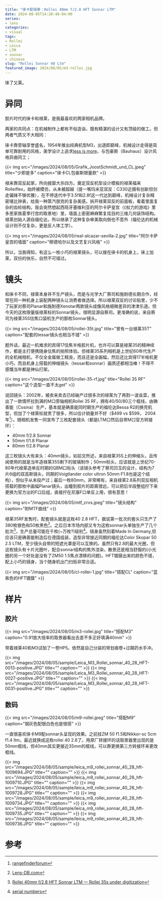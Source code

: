 ```yaml
---
title: "徕卡配禄莱：Rollei 40mm f/2.8 HFT Sonnar LTM"
date: 2024-08-05T14:28:48-04:00
series:
- lens
categories:
- visual
tags:
- Rollei
- Leica
- LTM
- sonnar
- chinese
slug: "Rollei Sonnar 40 Ltm"
featured_image: 2024/08/05/m3-rollei.jpg
---
```


徕了又莱。
<!--more-->

# 异同

胶片时代的徕卡和禄莱，是我最喜欢的两家相机品牌。

两家的共同点：在机械制作上都有不俗造诣，既有精湛的设计又有顶级的做工。但两者气质又不大相同：

徕卡靠旁轴享誉盛名，1954年推出经典机型M3，出道即巅峰，机械设计走得是简单可靠耐用的风格，美学设计上追求[less is more](https://lfi-online.de/en/stories/less-is-more-15039.html)，与包豪斯（Bauhaus）设计风格异曲同工；

{{< img src="/images/2024/08/05/Grafik_JoostSchmidt_und_CL.jpeg" title="少即是多" caption="徕卡CL包豪斯限量款" >}}


禄来靠双反起家，所向披靡大杀四方。奠定双反机型设计模板的禄莱福来Rolleiflex，始终被模仿，从未被超越（提一嘴玛米亚双反：C330近摄有创新但剑走偏锋不够优雅），在不停迭代中于3.5f和2.8f这一代达到巅峰，机械设计复杂精密堪比钟表，给我一种蒸汽朋克的复杂美感。拆开禄莱双反的前面板，看着里面复杂的齿轮结构，我会突然想起西班牙塞维利亚的阿尔卡萨皇宫（《权力的游戏》里多恩家族夏季行宫的取景地）里，墙面上密密麻麻繁复炫目的三维几何装饰结构。禄莱创始人源自福伦达，所以继承了这种复杂审美取向倒也不意外（福伦达的机械设计则不仅复杂，更是反人体工学）。

{{< img src="/images/2024/08/05/real-alcazar-sevilla-2.jpg" title="阿尔卡萨皇宫的墙面" caption="穆德哈尔以及文艺复兴风格" >}}


所以，当我得知，有这么一枚小巧的禄莱镜头，可以接在徕卡的机身上，徕上加莱，双份的快乐，自然不可错过。

# 镜头

和徕卡不同，禄莱本身并不生产镜头，而是与光学大厂蔡司和施耐德长期合作，经常在同一种机身上装配两种镜头让消费者做选择。所以禄莱双反的讨论贴里，少不了玩家对蔡司Planar和施耐德Xenotar两款镜头成像风格细微差异的津津乐道。但今天的这枚限量版禄莱标的Sonnar镜头，很明显源自蔡司。更准确的说，来自蔡司为禄莱35S估焦口袋机生产的那枚Sonnar镜头。

{{< img src="/images/2024/08/05/rollei-35t.jpg" title="曾有一台禄莱35T" caption="配套的tessar镜头也相当不错" >}}

题外话，最近一机难求的宾得17估焦半格胶片机，也许可以算是禄莱35的精神续作，都是主打便携随身估焦的拍照体验。但禄莱35系列相机是上世纪60年代生产的全机械相机，不仅全金属做工精良，而且还是全画幅，然后还比宾得17半格机更小巧，而且机身上搭载的伸缩镜头（tessar和sonnar）画质还都相当棒！不得不感慨当年都是神仙打架。

{{< img src="/images/2024/08/05/rollei-35-rf.jpg" title="Rollei 35 RF" caption="这个造型一直不太get" >}}

说回镜头：2002年，被卖来卖去已经破产过很多次的禄莱为了再割一波韭菜，推出了一款情怀拉到满的M口旁轴相机Rollei 35 RF，拥有40/50/80三个框线，由确善能（Cosina）生产，基本就是确善能同时期生产的福伦达Bessa R2的换壳机型，但加了个禄莱标就贵了很多，所以估计销量并不好（$499 vs $599， 2004年[^1]）。随相机发售一同宣布了三枚配套镜头（都是LTM口然后自带M口官方转接环）：

- 40mm f/2.8 Sonnar
- 50mm f/1.8 Planar
- 80mm f/2.8 Planar

这三枚镜头大有来头：40mm镜头，如前文所述，来自禄莱35S上的伸缩头，且传闻使用的就是当年造禄莱35S剩下的玻璃制作；50mm标头，应该就是上世纪70-80年代禄莱造单反时期的QBM口标头（该镜头参考了蔡司凹玉的设计，结构为7片6组的双高斯镜头，同期的Voigtlander color ultron 50mm F1.8也是这个结构），但似乎从未投产过；最后一枚80mm，非常稀有，来自禄莱2.8系列双反相机搭载的那枚中画幅Planar镜头，出瞳到胶片的距离很远，可以把后半段整组拧下来更换为官方出的F口后组，直接拧在尼康F口单反上用，很有意思！

{{< img src="/images/2024/08/05/mtf_crvs.jpeg" title="镜头结构" caption="附MTF曲线" >}}

禄莱35RF发售时，配套镜头就是这枚40 2.8 HFT，据说第一批次的套头只生产了380枚银色和50枚黑色[^2]。之后日本市场内部又专为这枚sonnar头单独生产了几个批次[^3]，生产总量可能在千枚(~万枚?)级别[^4]。镜身虽然刻着Made In Germany,但应该只是确善能制造后在德国组装，造型非常接近同期的福伦达Color Skopar 50 2.5 LTM，至少镜头自带的短遮光罩是可以互换的。虽然只有2.8的最大光圈，但这枚镜头有十片光圈叶，配合sonnar结构的焦外渲染，散景还是相当舒服的(小光圈的另一个好处是没有了ZM50 1.5焦点漂移的问题)。HFT镀膜出来的颜色不错，配上小巧的镜身，当个随身机出门扫街非常合适。

{{< img src="/images/2024/08/05/cl-rollei-1.jpg" title="搭配CL" caption="蓝紫色的HFT镀膜" >}}

# 样片

## 胶片

{{< img src="/images/2024/08/05/m3-rollei.jpg" title="搭配M3" caption="0.91放大倍率的取景器看出去差不多正好填满40mm" >}}

带着禄莱40和M3试拍了一卷HP5。依然是自己分装的带划痕卷+过期药水手冲。

{{< img src="/images/2024/08/05/sample/Leica_M3_Rollei_sonnar_40_28_HFT-0013-positive.JPG" title="" caption="" >}}
{{< img src="/images/2024/08/05/sample/Leica_M3_Rollei_sonnar_40_28_HFT-0027-positive.JPG" title="" caption="" >}}
{{< img src="/images/2024/08/05/sample/Leica_M3_Rollei_sonnar_40_28_HFT-0031-positive.JPG" title="" caption="" >}}

## 数码

{{< img src="/images/2024/08/05/m9-rollei.jpeg" title="搭配M9" caption="钢灰色配银白色也是很搭" >}}

一直很喜欢徕卡M9配sonnar头呈现的效果。之前挂ZM 50 f1.5和Nikkor-sc 5cm f1.4 ltm，最近就换成这枚rollei 40 2.8了。用原厂转接环的话取景器里出现的是50mm框线，但40mm其实更接近35mm的框线，可以靠更换第三方转接环来更改框线。

{{< img src="/images/2024/08/05/sample/leica_m9_rollei_sonnar_40_28_hft-1009694.JPG" title="" caption="" >}}
{{< img src="/images/2024/08/05/sample/leica_m9_rollei_sonnar_40_28_hft-1009710.JPG" title="" caption="" >}}
{{< img src="/images/2024/08/05/sample/leica_m9_rollei_sonnar_40_28_hft-1009728.JPG" title="" caption="" >}}
{{< img src="/images/2024/08/05/sample/leica_m9_rollei_sonnar_40_28_hft-1009734.JPG" title="" caption="" >}}
{{< img src="/images/2024/08/05/sample/leica_m9_rollei_sonnar_40_28_hft-1009735.JPG" title="" caption="" >}}
{{< img src="/images/2024/08/05/sample/leica_m9_rollei_sonnar_40_28_hft-1009736.JPG" title="" caption="" >}}

# 参考

[^1]: [rangefinderforum](https://rangefinderforum.com/threads/rollei-35-rf-review.825/)
[^2]: [Lens-DB.com](https://lens-db.com/rollei-hft-sonnar-40mm-f28-lsm-2002/)
[^3]: [Rollei 40mm f/2.8 HFT Sonnar LTM — Rollei 35s under digitization](https://medium.com/rokkorxblog/rollei-40mm-f-2-8-1d6b8e0ca368)
[^4]: [serial numbers](https://rangefinderforum.com/threads/rollei-sonnar-40mm-serial-numbers.123716/post-4260874)
